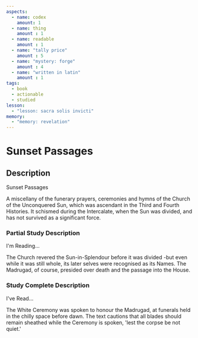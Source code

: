```yaml
---
aspects: 
  - name: codex
    amount: 1
  - name: thing
    amount : 1
  - name: readable
    amount : 1
  - name: "tally price"
    amount : 5
  - name: "mystery: forge"
    amount : 4
  - name: "written in latin"
    amount : 1
tags:
  - book
  - actionable
  - studied
lesson:
  - "lesson: sacra solis invicti"
memory:
  - "memory: revelation"
---
```


# Sunset Passages

## Description
Sunset Passages

A miscellany of the funerary prayers, ceremonies and hymns of the Church of the Unconquered Sun, which was ascendant in the Third and Fourth Histories. It schismed during the Intercalate, when the Sun was divided, and has not survived as a significant force.
### Partial Study Description
I'm Reading...

The Church revered the Sun-in-Splendour before it was divided -but even while it was still whole, its later selves were recognised as its Names. The Madrugad, of course, presided over death and the passage into the House.
### Study Complete Description
I've Read...

The White Ceremony was spoken to honour the Madrugad, at funerals held in the chilly space before dawn. The text cautions that all blades should remain sheathed while the Ceremony is spoken, 'lest the corpse be not quiet.'